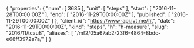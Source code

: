 {
  "properties": {
    "num": [
      3685
    ],
    "unit": [
      "steps"
    ],
    "start": [
      "2016-11-28T00:00:00Z"
    ],
    "end": [
      "2016-11-29T00:00:00Z"
    ],
    "published": [
      "2016-11-29T00:00:00Z"
    ]
  },
  "client_id": "https://www-api.jvt.me/fit",
  "date": "2016-11-29T00:00:00Z",
  "kind": "steps",
  "h": "h-measure",
  "slug": "2016/11/tcau8",
  "aliases": [
    "/mf2/05a67ab2-23f6-4864-8bdc-e68ff3972a7a/"
  ]
}
